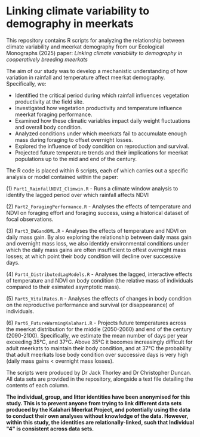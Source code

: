 # Linking climate variability to demography in meerkats

This repository contains R scripts for analyzing the relationship between climate variability and meerkat demography from our Ecological Monographs (2025) paper:
 *Linking climate variability to demography in cooperatively breeding meerkats*

The aim of our study was to develop a mechanistic understanding of how variation in rainfall and temperature affect meerkat demography. Specifically, we:
- Identified the critical period during which rainfall influences vegetation productivity at the field site.
- Investigated how vegetation productivity and temperature influence meerkat foraging performance.
- Examined how these climatic variables impact daily weight fluctuations and overall body condition.
- Analyzed conditions under which meerkats fail to accumulate enough mass during foraging to offset overnight losses.
- Explored the influence of body condition on reproduction and survival.
- Projected future temperature trends and their implications for meerkat populations up to the mid and end of the century.

The R code is placed within 6 scripts, each of which carries out a specific analysis or model contained within the paper:  

(1) `Part1_RainfallNDVI_Climwin.R` - Runs a climate window analysis to identify the lagged period over which rainfall affects NDVI

(2) `Part2_ForagingPerformance.R` - Analyses the effects of temperature and NDVI on foraging effort and foraging success, using a historical dataset of focal observations. 

(3) `Part3_DWGandOML.R` - Analyses the effects of temperature and NDVI on daily mass gain. By also exploring the relationship between daily mass gain and overnight mass loss, we also identidy environmental conditions under which the daily mass gains are often insufficient to offest overnight mass losses; at which point their body condition will decline over successive days. 

(4) `Part4_DistributedLagModels.R` - Analyses the lagged, interactive effects of temperature and NDVI on body condition (the relative mass of individuals compared to their esimated asymptotic mass). 

(5) `Part5_VitalRates.R` - Analyses the effects of changes in body condition on the reproductive performance and survival (or disappearance) of individuals. 

(6) `Part6_FutureWarmingKalahari.R` - Projects future temperatures across the meerkat distribution for the middle (2050-2060) and end of the century (2090-2100). Specifically, we estimate the mean number of days per year exceeding 35°C, and 37°C. Above 35°C it becomes increasingly difficult for adult meerkats to maintain their body condition, and at 37°C the probability that adult meerkats lose body condition over successive days is very high (daily mass gains < overnight mass losses). 

The scripts were produced by Dr Jack Thorley and Dr Christopher Duncan. All data sets are provided in the repository, alongside a text file detailing the contents of each column.

**The individual, group, and litter identities have been anonymised for this study. This is to prevent anyone from trying to link different data sets produced by the Kalahari Meerkat Project, and potentially using the data to conduct their own analyses without knowledge of the data. However, within this study, the identities are relationally-linked, such that Individual "4" is consistent across data sets.**

